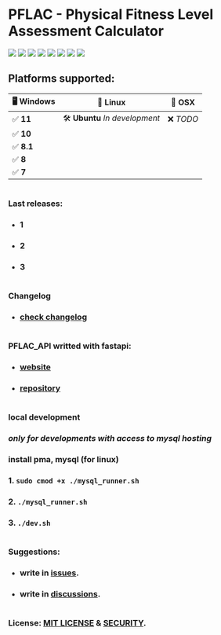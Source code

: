 # PFLAC - Physical Fitness Level Assessment Calculator

![](https://img.shields.io/github/issues/M-it-2/PFLAC)
![](https://img.shields.io/github/commit-activity/t/M-it-2/PFLAC)
![](https://img.shields.io/github/forks/M-it-2/PFLAC)
![](https://img.shields.io/github/languages/top/M-it-2/PFLAC)
![](https://img.shields.io/github/downloads/M-it-2/PFLAC/total)
![](https://img.shields.io/github/languages/code-size/M-it-2/PFLAC)
![](https://img.shields.io/website?url=https://pflac-api.onrender.com/)
![](https://img.shields.io/github/license/M-it-2/PFLAC)

## Platforms supported:

| 🖥️ **Windows**   | 🐧 **Linux**              | 🍎 **OSX**         |
| ---------------- | ------------------------- | ------------------ |
| ✅ **11**         | 🛠️ **Ubuntu** *In development*       | ❌ *TODO*          |
| ✅ **10**         |                           |                   |
| ✅ **8.1**        |                           |                    |
| ✅ **8**          |                           |                    |
| ✅ **7**          |                           |                    |

#

### Last releases:
- ### 1
- ### 2
- ### 3

#

### Changelog
- ### [check changelog](./CHANGELOG.md)

#

### PFLAC_API writted with fastapi:
- ### [website](https://pflac-api.onrender.com/)
- ### [repository](https://github.com/fxhxyz4/pflac_api)

#

### local development
### ***only for developments with access to mysql hosting***
### install pma, mysql (for linux)
### 1. ```sudo cmod +x ./mysql_runner.sh```
### 2. ```./mysql_runner.sh```
### 3. ```./dev.sh```

#

### Suggestions:
- ### write in [issues](https://github.com/M-it-2/PFLAC/issues).
- ### write in [discussions](https://github.com/M-it-2/PFLAC/discussions/).

#

### License: [MIT LICENSE](./LICENSE.md) & [SECURITY](./SECURITY.md).